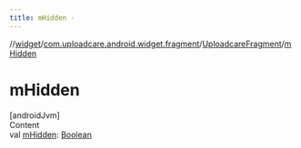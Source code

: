 ```yaml
---
title: mHidden -
---
```

//[widget](../../index.md)/[com.uploadcare.android.widget.fragment](../index.md)/[UploadcareFragment](index.md)/[mHidden](m-hidden.md)



# mHidden  
[androidJvm]  
Content  
val [mHidden](m-hidden.md): [Boolean](https://kotlinlang.org/api/latest/jvm/stdlib/kotlin/-boolean/index.html)  



